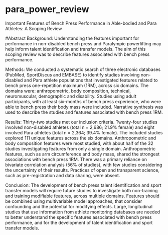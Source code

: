 # para_power_review
Important Features of Bench Press Performance in Able-bodied and Para Athletes: A Scoping Review

#Abstract
Background: Understanding the features important for performance in non-disabled bench press and Paralympic powerlifting may help inform talent identification and transfer models. The aim of this scoping review was to describe features associated with bench press performance.

Methods: We conducted a systematic search of three electronic databases (PubMed, SportDiscus and EMBASE) to identify studies involving non-disabled and Para athlete populations that investigated features related to bench press one-repetition maximum (1RM), across six domains. The domains were: anthropometric, body composition, technical, neuromuscular, demographic and disability. Studies using adult participants, with at least six-months of bench press experience, who were able to bench press their body mass were included. Narrative synthesis was used to describe the studies and features associated with bench press 1RM.

Results: Thirty-two studies met our inclusion criteria. Twenty-four studies involved non-disabled athletes (total n = 2,686; 21.9% female) and eight involved Para athletes (total n = 2,364; 39.4% female). The included studies explored 111 unique features across the six domains. Anthropometric and body composition features were most studied, with about half of the 32 studies investigating features from only a single domain. Anthropometric features, such as arm circumference and body mass, shared the strongest associations with bench press 1RM. There was a primary reliance on bivariate correlation analysis (56% of studies), with few studies considering the uncertainty of their results. Practices of open and transparent science, such as pre-registration and data sharing, were absent.  

Conclusion: The development of bench press talent identification and sport transfer models will require future studies to investigate both non-training and training modifiable features, across multiple domains. Features should be combined using multivariable model approaches, that consider confounding and the potential for modifying effects. Large, longitudinal studies that use information from athlete monitoring databases are needed to better understand the specific features associated with bench press performance, and for the development of talent identification and sport transfer models.
